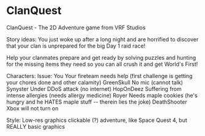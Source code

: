 # ClanQuest
ClanQuest - The 2D Adventure game from VRF Studios

Story ideas:
You just woke up after a long night and are horrified to discover that your clan is unprepared for the big Day 1 raid race!

Help your clanmates prepare and get ready by solving puzzles and hunting for the missing items
they need so you can all crush it and get World's First!

Characters:      Issue:
You              Your fireteam needs help (first challenge is getting your chores done and other calamity)
GreenSkull       No mic (cannot talk)
Synyster         Under DDoS attack (no internet)
HopOnDeez        Suffering from intense allergies (needs allergy medicine)
Royer            Needs maple cookies (he's hungry and he HATES maple stuff -- therein lies the joke)
DeathShooter     Xbox will not turn on

Style:
Low-res graphics clickable (?) adventure, like Space Quest 4, but REALLY basic graphics

